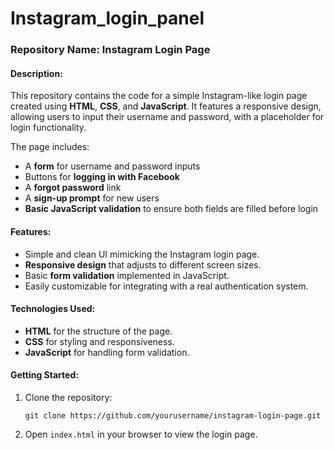 # Instagram_login_panel


### Repository Name: Instagram Login Page

#### Description:
This repository contains the code for a simple Instagram-like login page created using **HTML**, **CSS**, and **JavaScript**. It features a responsive design, allowing users to input their username and password, with a placeholder for login functionality. 

The page includes:
- A **form** for username and password inputs
- Buttons for **logging in with Facebook**
- A **forgot password** link
- A **sign-up prompt** for new users
- **Basic JavaScript validation** to ensure both fields are filled before login

#### Features:
- Simple and clean UI mimicking the Instagram login page.
- **Responsive design** that adjusts to different screen sizes.
- Basic **form validation** implemented in JavaScript.
- Easily customizable for integrating with a real authentication system.

#### Technologies Used:
- **HTML** for the structure of the page.
- **CSS** for styling and responsiveness.
- **JavaScript** for handling form validation.

#### Getting Started:
1. Clone the repository:
   ```
   git clone https://github.com/yourusername/instagram-login-page.git
   ```
2. Open `index.html` in your browser to view the login page.

